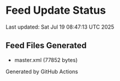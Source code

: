# Feed Update Status
Last updated: Sat Jul 19 08:47:13 UTC 2025

## Feed Files Generated
- master.xml (77852 bytes)

Generated by GitHub Actions
